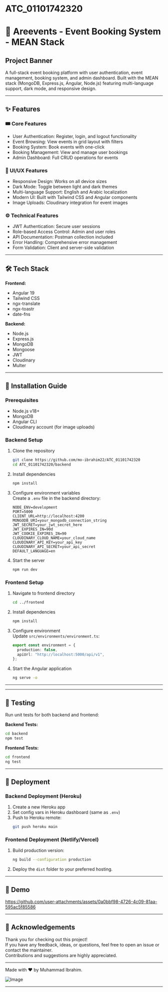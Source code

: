 # ATC_01101742320

# 📅 Areevents - Event Booking System - MEAN Stack

## Project Banner

A full-stack event booking platform with user authentication, event management, booking system, and admin dashboard. Built with the MEAN stack (MongoDB, Express.js, Angular, Node.js) featuring multi-language support, dark mode, and responsive design.

---

## ✨ Features

### 🎟️ Core Features

- User Authentication: Register, login, and logout functionality
- Event Browsing: View events in grid layout with filters
- Booking System: Book events with one-click
- Booking Management: View and manage user bookings
- Admin Dashboard: Full CRUD operations for events

### 🎨 UI/UX Features

- Responsive Design: Works on all device sizes
- Dark Mode: Toggle between light and dark themes
- Multi-language Support: English and Arabic localization
- Modern UI: Built with Tailwind CSS and Angular components
- Image Uploads: Cloudinary integration for event images

### ⚙️ Technical Features

- JWT Authentication: Secure user sessions
- Role-based Access Control: Admin and user roles
- API Documentation: Postman collection included
- Error Handling: Comprehensive error management
- Form Validation: Client and server-side validation

---

## 🛠️ Tech Stack

**Frontend:**

- Angular 19
- Tailwind CSS
- ngx-translate
- ngx-toastr
- date-fns

**Backend:**

- Node.js
- Express.js
- MongoDB
- Mongoose
- JWT
- Cloudinary
- Multer

---

## 🚀 Installation Guide

### Prerequisites

- Node.js v18+
- MongoDB
- Angular CLI
- Cloudinary account (for image uploads)

### Backend Setup

1. Clone the repository
   ```bash
   git clone https://github.com/mo-ibrahim22/ATC_01101742320
   cd ATC_01101742320/backend
   ```
2. Install dependencies
   ```bash
   npm install
   ```
3. Configure environment variables  
   Create a `.env` file in the backend directory:
   ```env
   NODE_ENV=development
   PORT=5000
   CLIENT_URL=http://localhost:4200 
   MONGODB_URI=your_mongodb_connection_string
   JWT_SECRET=your_jwt_secret_here
   JWT_EXPIRES_IN=90d
   JWT_COOKIE_EXPIRES_IN=90
   CLOUDINARY_CLOUD_NAME=your_cloud_name
   CLOUDINARY_API_KEY=your_api_key
   CLOUDINARY_API_SECRET=your_api_secret
   DEFAULT_LANGUAGE=en
   ```
4. Start the server
   ```bash
   npm run dev
   ```

### Frontend Setup

1. Navigate to frontend directory
   ```bash
   cd ../frontend
   ```
2. Install dependencies
   ```bash
   npm install
   ```
3. Configure environment  
   Update `src/environments/environment.ts`:
   ```typescript
   export const environment = {
     production: false,
     apiUrl: "http://localhost:5000/api/v1",
   };
   ```
4. Start the Angular application
   ```bash
   ng serve -o
   ```

---



---

## 🧪 Testing

Run unit tests for both backend and frontend:

**Backend Tests:**

```bash
cd backend
npm test
```

**Frontend Tests:**

```bash
cd frontend
ng test
```

---

## 🚀 Deployment

### Backend Deployment (Heroku)

1. Create a new Heroku app
2. Set config vars in Heroku dashboard (same as `.env`)
3. Push to Heroku remote:
   ```bash
   git push heroku main
   ```

### Frontend Deployment (Netlify/Vercel)

1. Build production version:
   ```bash
   ng build --configuration production
   ```
2. Deploy the `dist` folder to your preferred hosting.

---

## 📱 Demo

https://github.com/user-attachments/assets/0a0bbf98-4726-4c09-81aa-595ac5f85586

---

## 🙌 Acknowledgements

Thank you for checking out this project!  
If you have any feedback, ideas, or questions, feel free to open an issue or contact the maintainer.  
Contributions and suggestions are highly appreciated.

---

Made with ❤️ by Muhammad Ibrahim.

![Image](https://github.com/user-attachments/assets/8beb0562-907e-4638-9181-3c6e7a71f661)

---
